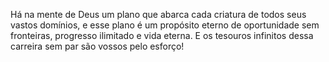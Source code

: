 ﻿Há na mente de Deus um plano que abarca cada criatura de todos seus vastos domínios, e esse plano é um propósito eterno de oportunidade sem fronteiras, progresso ilimitado e vida eterna. E os tesouros infinitos dessa carreira sem par são vossos pelo esforço!